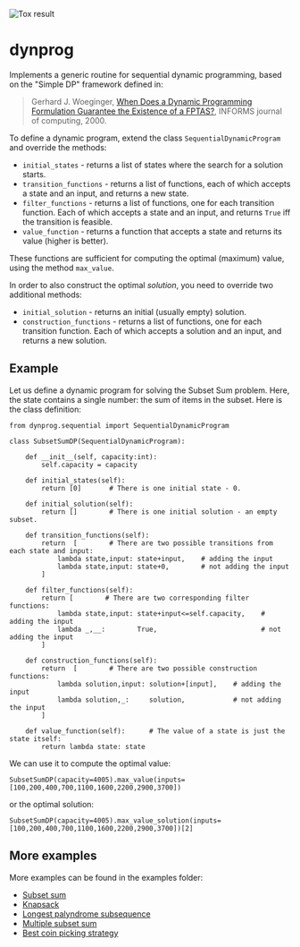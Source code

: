 ![Tox result](https://github.com/erelsgl/dynprog/workflows/tox/badge.svg)

# dynprog

Implements a generic routine for sequential dynamic programming, based on the "Simple DP" framework defined in:

> Gerhard J. Woeginger, [When Does a Dynamic Programming Formulation Guarantee the Existence of a FPTAS?](https://pubsonline.informs.org/doi/abs/10.1287/ijoc.12.1.57.11901), INFORMS journal of computing, 2000.

To define a dynamic program, extend the class `SequentialDynamicProgram` and override the methods:

* `initial_states` - returns a list of states where the search for a solution starts.
* `transition_functions` - returns a list of functions, each of which accepts a state and an input, and returns a new state.
* `filter_functions` - returns a list of functions, one for each transition function. Each of which accepts a state and an input, and returns `True` iff the transition is feasible.
* `value_function` - returns a function that accepts a state and returns its value (higher is better).

These functions are sufficient for computing the optimal (maximum) value, using the method `max_value`.

In order to also construct the optimal *solution*, you need to override two additional methods:

* `initial_solution` - returns an initial (usually empty) solution.
* `construction_functions` - returns a list of functions, one for each transition function. Each of which accepts a solution and an input, and returns a new solution.
 

## Example

Let us define a dynamic program for solving the Subset Sum problem.
Here, the state contains a single number: the sum of items in the subset.
Here is the class definition:

    from dynprog.sequential import SequentialDynamicProgram

    class SubsetSumDP(SequentialDynamicProgram):

        def __init__(self, capacity:int):
            self.capacity = capacity

        def initial_states(self):
            return [0]       # There is one initial state - 0.

        def initial_solution(self):
            return []        # There is one initial solution - an empty subset.

        def transition_functions(self):
            return  [        # There are two possible transitions from each state and input: 
                lambda state,input: state+input,    # adding the input
                lambda state,input: state+0,        # not adding the input
            ]

        def filter_functions(self):
            return [        # There are two corresponding filter functions:
                lambda state,input: state+input<=self.capacity,    # adding the input
                lambda _,__:        True,                          # not adding the input
            ]

        def construction_functions(self):
            return  [        # There are two possible construction functions: 
                lambda solution,input: solution+[input],    # adding the input
                lambda solution,_:     solution,            # not adding the input
            ]

        def value_function(self):      # The value of a state is just the state itself: 
            return lambda state: state

We can use it to compute the optimal value: 

    SubsetSumDP(capacity=4005).max_value(inputs=[100,200,400,700,1100,1600,2200,2900,3700])

or the optimal solution:

    SubsetSumDP(capacity=4005).max_value_solution(inputs=[100,200,400,700,1100,1600,2200,2900,3700])[2]


## More examples

More examples can be found in the examples folder:

* [Subset sum](examples/subset_sum.py)
* [Knapsack](examples/knapsack.py)
* [Longest palyndrome subsequence](examples/longest_palyndrome_subsequence.py)
* [Multiple subset sum](examples/multiple_subset_sum.py)
* [Best coin picking strategy](examples/best_coin_picking_strategy.py)



